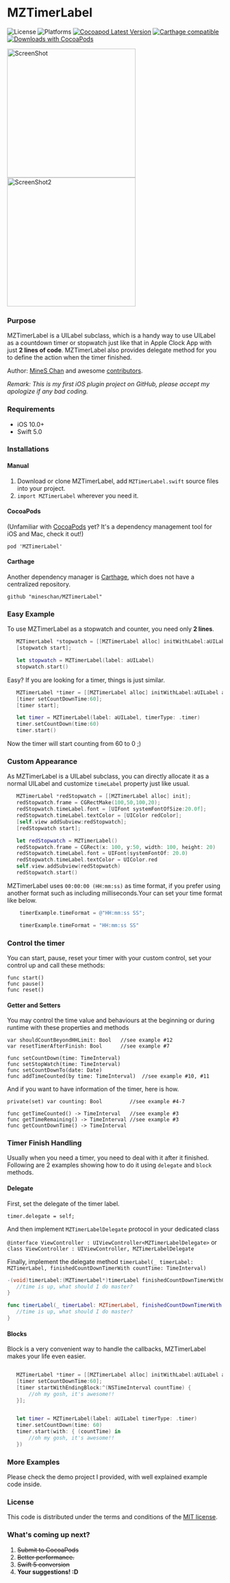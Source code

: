 MZTimerLabel
============


![License](https://cocoapod-badges.herokuapp.com/l/MZTimerLabel/badge.(png|svg))
![Platforms](https://cocoapod-badges.herokuapp.com/p/MZTimerLabel/badge.png)
[![Cocoapod Latest Version](http://img.shields.io/cocoapods/v/MZTimerLabel.svg?style=flat)](https://cocoapods.org/?q=MZTimerLabel)
[![Carthage compatible](https://img.shields.io/badge/Carthage-compatible-4BC51D.svg?style=flat)](https://github.com/Carthage/Carthage)
[![Downloads with CocoaPods](https://img.shields.io/cocoapods/dt/MZTimerLabel.svg)](https://cocoapods.org/pods/MZTimerLabel)


<img align="center" src="https://raw.github.com/mineschan/MZTimerLabel/master/demo.gif" alt="ScreenShot" width="300">
<img align="center" src="https://raw.github.com/mineschan/MZTimerLabel/master/MZTimerLabel_Demo2.png" alt="ScreenShot2" width="300">

### Purpose

MZTimerLabel is a UILabel subclass, which is a handy way to use UILabel as a countdown timer or stopwatch just like that in Apple Clock App with just __2 lines of code__. MZTimerLabel also provides delegate method for you to define the action when the timer finished.

Author: [MineS Chan](https://github.com/mineschan/) and awesome [contributors](https://github.com/mineschan/MZTimerLabel/graphs/contributors).

_Remark: This is my first iOS plugin project on GitHub, please accept my apologize if any bad coding._

### Requirements
* iOS 10.0+
* Swift 5.0

### Installations

#### Manual

1. Download or clone MZTimerLabel, add `MZTimerLabel.swift` source files into your project.
2. `import MZTimerLabel` wherever you need it.

#### CocoaPods

(Unfamiliar with [CocoaPods](http://cocoapods.org/) yet? It's a dependency management tool for iOS and Mac, check it out!)

```
pod 'MZTimerLabel'
```

#### Carthage
Another dependency manager is [Carthage](http://github.com/Carthage/Carthage), which does not have a centralized repository.

```
github "mineschan/MZTimerLabel"
```

### Easy Example

To use MZTimerLabel as a stopwatch and counter, you need only __2 lines__.
 ```objective-c
    MZTimerLabel *stopwatch = [[MZTimerLabel alloc] initWithLabel:aUILabel];
    [stopwatch start];
 ```
 
 ```swift
    let stopwatch = MZTimerLabel(label: aUILabel)
    stopwatch.start()
 ```

Easy? If you are looking for a timer, things is just similar.
 ```objective-c
    MZTimerLabel *timer = [[MZTimerLabel alloc] initWithLabel:aUILabel andTimerType:MZTimerLabelTypeTimer];
    [timer setCountDownTime:60];
    [timer start];
 ```
 
 ```swift
    let timer = MZTimerLabel(label: aUILabel, timerType: .timer)
    timer.setCountDown(time:60)
    timer.start()
 ```

Now the timer will start counting from 60 to 0 ;)

### Custom Appearance

As MZTimerLabel is a UILabel subclass, you can directly allocate it as a normal UILabel and customize `timeLabel` property just like usual.

 ```objective-c
    MZTimerLabel *redStopwatch = [[MZTimerLabel alloc] init];
    redStopwatch.frame = CGRectMake(100,50,100,20);
    redStopwatch.timeLabel.font = [UIFont systemFontOfSize:20.0f];
    redStopwatch.timeLabel.textColor = [UIColor redColor];
    [self.view addSubview:redStopwatch];
    [redStopwatch start];
 ```
 
 ```swift
    let redStopwatch = MZTimerLabel()
    redStopwatch.frame = CGRect(x: 100, y:50, width: 100, height: 20)
    redStopwatch.timeLabel.font = UIFont(systemFontOf: 20.0)
    redStopwatch.timeLabel.textColor = UIColor.red
    self.view.addSubview(redStopwatch)
    redStopwatch.start()
 ```
 
MZTimerLabel uses `00:00:00 (HH:mm:ss)` as time format, if you prefer using another format such as including milliseconds.Your can set your time format like below.

```objective-c
    timerExample.timeFormat = @"HH:mm:ss SS";
```

```swift
    timerExample.timeFormat = "HH:mm:ss SS"
```
 
 
### Control the timer

You can start, pause, reset your timer with your custom control, set your control up and call these methods:

```
func start()
func pause()
func reset()
```

#### Getter and Setters

You may control the time value and behaviours at the beginning or during runtime with these properties and methods

```
var shouldCountBeyondHHLimit: Bool   //see example #12
var resetTimerAfterFinish: Bool      //see example #7

func setCountDown(time: TimeInterval)
func setStopWatch(time: TimeInterval)
func setCountDownTo(date: Date)
func addTimeCounted(by time: TimeInterval)  //see example #10, #11
```

And if you want to have information of the timer, here is how.

```
private(set) var counting: Bool         //see example #4-7

func getTimeCounted() -> TimeInterval   //see example #3
func getTimeRemaining() -> TimeInterval //see example #3
func getCountDownTime() -> TimeInterval
```

### Timer Finish Handling

Usually when you need a timer, you need to deal with it after it finished. Following are 2 examples showing how to do it using `delegate` and `block` methods.

#### Delegate

First, set the delegate of the timer label.

`timer.delegate = self;`

And then implement `MZTimerLabelDelegate` protocol in your dedicated class

`@interface ViewController : UIViewController<MZTimerLabelDelegate>`
or
`class ViewController : UIViewController, MZTimerLabelDelegate`

Finally, implement the delegate method `timerLabel(_ timerLabel: MZTimerLabel, finishedCountDownTimerWith countTime: TimeInterval)`


 ```objective-c
 -(void)timerLabel:(MZTimerLabel*)timerLabel finishedCountDownTimerWithCountTime:(NSTimeInterval)countTime{
    //time is up, what should I do master?
 }
 ```
 
 ```swift
 func timerLabel(_ timerLabel: MZTimerLabel, finishedCountDownTimerWith countTime: TimeInterval) {
    //time is up, what should I do master?
 }
 ```
 
#### Blocks
 
 Block is a very convenient way to handle the callbacks, MZTimerLabel makes your life even easier.
 
 ```objective-c
 
    MZTimerLabel *timer = [[MZTimerLabel alloc] initWithLabel:aUILabel andTimerType:MZTimerLabelTypeTimer];
    [timer setCountDownTime:60]; 
    [timer startWithEndingBlock:^(NSTimeInterval countTime) {
        //oh my gosh, it's awesome!!
    }];
 
 ```
 
 ```swift
 
    let timer = MZTimerLabel(label: aUILabel timerType: .timer)
    timer.setCountDown(time: 60) 
    timer.start(with: { (countTime) in
        //oh my gosh, it's awesome!!
    })
 
```

 
### More Examples

Please check the demo project I provided, with well explained example code inside.
 
### License
This code is distributed under the terms and conditions of the [MIT license](LICENSE). 


### What's coming up next?

1. ~~Submit to CocoaPods~~
2. ~~Better performance.~~
3. ~~Swift 5 conversion~~
4. __Your suggestions! :D__
